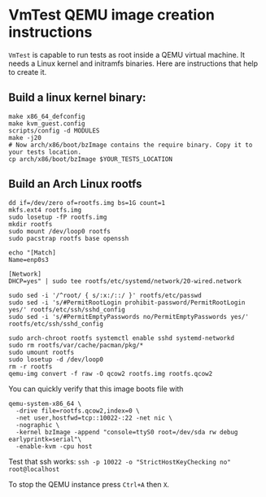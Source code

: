 # VmTest QEMU image creation instructions

`VmTest` is capable to run tests as root inside a QEMU virtual machine. It needs a Linux kernel and initramfs binaries.
Here are instructions that help to create it.


## Build a linux kernel binary:

```shell script
make x86_64_defconfig
make kvm_guest.config
scripts/config -d MODULES
make -j20
# Now arch/x86/boot/bzImage contains the require binary. Copy it to your tests location.
cp arch/x86/boot/bzImage $YOUR_TESTS_LOCATION
```

## Build an Arch Linux rootfs

```shell script
dd if=/dev/zero of=rootfs.img bs=1G count=1
mkfs.ext4 rootfs.img
sudo losetup -fP rootfs.img
mkdir rootfs
sudo mount /dev/loop0 rootfs
sudo pacstrap rootfs base openssh

echo "[Match]
Name=enp0s3

[Network]
DHCP=yes" | sudo tee rootfs/etc/systemd/network/20-wired.network

sudo sed -i '/^root/ { s/:x:/::/ }' rootfs/etc/passwd
sudo sed -i 's/#PermitRootLogin prohibit-password/PermitRootLogin yes/' rootfs/etc/ssh/sshd_config
sudo sed -i 's/#PermitEmptyPasswords no/PermitEmptyPasswords yes/' rootfs/etc/ssh/sshd_config

sudo arch-chroot rootfs systemctl enable sshd systemd-networkd
sudo rm rootfs/var/cache/pacman/pkg/*
sudo umount rootfs
sudo losetup -d /dev/loop0
rm -r rootfs
qemu-img convert -f raw -O qcow2 rootfs.img rootfs.qcow2
```

You can quickly verify that this image boots file with

```
qemu-system-x86_64 \
  -drive file=rootfs.qcow2,index=0 \
  -net user,hostfwd=tcp::10022-:22 -net nic \
  -nographic \
  -kernel bzImage -append "console=ttyS0 root=/dev/sda rw debug earlyprintk=serial"\
  -enable-kvm -cpu host
```

Test that ssh works:
`ssh -p 10022 -o "StrictHostKeyChecking no" root@localhost`

To stop the QEMU instance press `Ctrl+A` then `X`.
